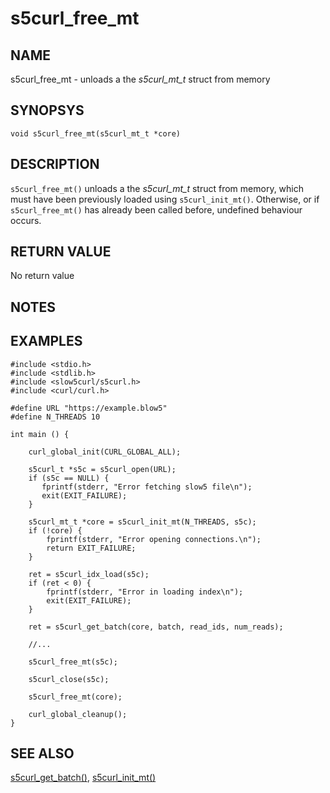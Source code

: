 # s5curl_free_mt

## NAME
s5curl_free_mt - unloads a the *s5curl_mt_t* struct from memory

## SYNOPSYS
`void s5curl_free_mt(s5curl_mt_t *core)`

## DESCRIPTION
`s5curl_free_mt()` unloads a the *s5curl_mt_t* struct from memory, which must have been previously loaded using `s5curl_init_mt()`. Otherwise, or if `s5curl_free_mt()` has already been called before, undefined behaviour occurs.

## RETURN VALUE
No return value

## NOTES

## EXAMPLES
```
#include <stdio.h>
#include <stdlib.h>
#include <slow5curl/s5curl.h>
#include <curl/curl.h>

#define URL "https://example.blow5"
#define N_THREADS 10

int main () {

    curl_global_init(CURL_GLOBAL_ALL);

    s5curl_t *s5c = s5curl_open(URL);
    if (s5c == NULL) {
       fprintf(stderr, "Error fetching slow5 file\n");
       exit(EXIT_FAILURE);
    }
    
    s5curl_mt_t *core = s5curl_init_mt(N_THREADS, s5c);
    if (!core) {
        fprintf(stderr, "Error opening connections.\n");
        return EXIT_FAILURE;
    }

    ret = s5curl_idx_load(s5c);
    if (ret < 0) {
        fprintf(stderr, "Error in loading index\n");
        exit(EXIT_FAILURE);
    }

    ret = s5curl_get_batch(core, batch, read_ids, num_reads);

    //...

    s5curl_free_mt(s5c);

    s5curl_close(s5c);

    s5curl_free_mt(core);

    curl_global_cleanup();
}
```

## SEE ALSO
[s5curl_get_batch()](s5curl_get_batch.md), [s5curl_init_mt()](s5curl_init_mt.md)